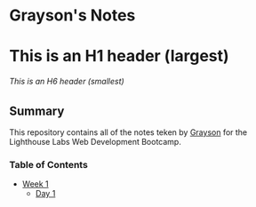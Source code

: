 # Grayson's Notes

# This is an H1 header (largest)
###### This is an H6 header (smallest)

## Summary

This repository contains all of the notes teken by [Grayson](https://github.com/kir-) for the Lighthouse Labs Web Development Bootcamp.

### Table of Contents
* [Week 1](/Week_1)
  * [Day 1](/Week_1/Day_1)